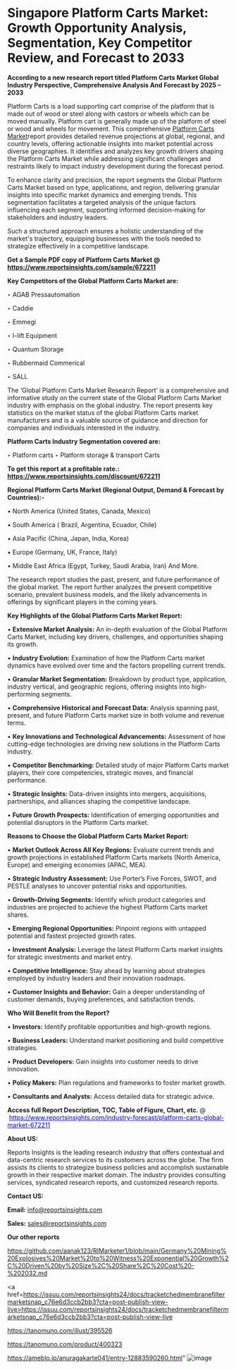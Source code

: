 # Singapore Platform Carts Market: Growth Opportunity Analysis, Segmentation, Key Competitor Review, and Forecast to 2033

<strong>According to a new research report titled Platform Carts Market Global Industry Perspective, Comprehensive Analysis And Forecast by 2025 – 2033</strong>

Platform Carts  is a load supporting cart comprise of the platform that is made out of wood or steel along with castors or wheels which can be moved manually. Platform cart is generally made up of the platform of steel or wood and wheels for movement. This comprehensive <a href=https://www.reportsinsights.com/sample/672211>Platform Carts Market</a>report provides detailed revenue projections at global, regional, and country levels, offering actionable insights into market potential across diverse geographies. It identifies and analyzes key growth drivers shaping the Platform Carts Market while addressing significant challenges and restraints likely to impact industry development during the forecast period.

To enhance clarity and precision, the report segments the Global Platform Carts Market based on type, applications, and region, delivering granular insights into specific market dynamics and emerging trends. This segmentation facilitates a targeted analysis of the unique factors influencing each segment, supporting informed decision-making for stakeholders and industry leaders.

Such a structured approach ensures a holistic understanding of the market's trajectory, equipping businesses with the tools needed to strategize effectively in a competitive landscape.

<strong>Get a Sample PDF copy of Platform Carts Market </strong><strong>@<a href=https://www.reportsinsights.com/sample/672211 style=color:#0000ff;> https://www.reportsinsights.com/sample/672211</a></strong></font>

<strong>Key Competitors of the Global Platform Carts Market are:</strong>

‣ AGAB Pressautomation

‣ Caddie

‣ Emmegi

‣ I-lift Equipment

‣ Quantum Storage

‣ Rubbermaid Commerical

‣ SALL

The ‘Global Platform Carts Market Research Report’ is a comprehensive and informative study on the current state of the Global Platform Carts Market industry with emphasis on the global industry. The report presents key statistics on the market status of the global Platform Carts market manufacturers and is a valuable source of guidance and direction for companies and individuals interested in the industry.

<strong>Platform Carts Industry Segmentation covered are:</strong>

‣ Platform carts
‣ Platform storage & transport Carts

<strong>To get this report at a profitable rate.: <a href=https://www.reportsinsights.com/discount/672211 style=color:#0000ff;>https://www.reportsinsights.com/discount/672211</a></strong></font>

<strong>Regional Platform Carts Market (Regional Output, Demand &amp; Forecast by Countries):-</strong>

• North America (United States, Canada, Mexico)

• South America ( Brazil, Argentina, Ecuador, Chile)

• Asia Pacific (China, Japan, India, Korea)

• Europe (Germany, UK, France, Italy)

• Middle East Africa (Egypt, Turkey, Saudi Arabia, Iran) And More.

The research report studies the past, present, and future performance of the global market. The report further analyzes the present competitive scenario, prevalent business models, and the likely advancements in offerings by significant players in the coming years.

<strong>Key Highlights of the Global Platform Carts Market Report:</strong>

• <strong>Extensive Market Analysis:</strong> An in-depth evaluation of the Global Platform Carts Market, including key drivers, challenges, and opportunities shaping its growth.

• <strong>Industry Evolution:</strong> Examination of how the Platform Carts market dynamics have evolved over time and the factors propelling current trends.

• <strong>Granular Market Segmentation:</strong> Breakdown by product type, application, industry vertical, and geographic regions, offering insights into high-performing segments.

• <strong>Comprehensive Historical and Forecast Data:</strong> Analysis spanning past, present, and future Platform Carts market size in both volume and revenue terms.

• <strong>Key Innovations and Technological Advancements:</strong> Assessment of how cutting-edge technologies are driving new solutions in the Platform Carts industry.

• <strong>Competitor Benchmarking:</strong> Detailed study of major Platform Carts market players, their core competencies, strategic moves, and financial performance.

• <strong>Strategic Insights:</strong> Data-driven insights into mergers, acquisitions, partnerships, and alliances shaping the competitive landscape.

• <strong>Future Growth Prospects:</strong> Identification of emerging opportunities and potential disruptors in the Platform Carts market.

<strong>Reasons to Choose the Global Platform Carts Market Report:</strong>

• <strong>Market Outlook Across All Key Regions:</strong> Evaluate current trends and growth projections in established Platform Carts markets (North America, Europe) and emerging economies (APAC, MEA).

• <strong>Strategic Industry Assessment:</strong> Use Porter’s Five Forces, SWOT, and PESTLE analyses to uncover potential risks and opportunities.

• <strong>Growth-Driving Segments:</strong> Identify which product categories and industries are projected to achieve the highest Platform Carts market shares.

• <strong>Emerging Regional Opportunities:</strong> Pinpoint regions with untapped potential and fastest projected growth rates.

• <strong>Investment Analysis:</strong> Leverage the latest Platform Carts market insights for strategic investments and market entry.

• <strong>Competitive Intelligence:</strong> Stay ahead by learning about strategies employed by industry leaders and their innovation roadmaps.

• <strong>Customer Insights and Behavior:</strong> Gain a deeper understanding of customer demands, buying preferences, and satisfaction trends.

<strong>Who Will Benefit from the Report?</strong>

• <strong>Investors:</strong> Identify profitable opportunities and high-growth regions.

• <strong>Business Leaders:</strong> Understand market positioning and build competitive strategies.

• <strong>Product Developers:</strong> Gain insights into customer needs to drive innovation.

• <strong>Policy Makers:</strong> Plan regulations and frameworks to foster market growth.

• <strong>Consultants and Analysts:</strong> Access detailed data for strategic advice.
</ul>
<strong>Access full Report Description, TOC, Table of Figure, Chart, etc. </strong>@  <a href=https://www.reportsinsights.com/industry-forecast/platform-carts-global-market-672211 style=color:#0000ff;>https://www.reportsinsights.com/industry-forecast/platform-carts-global-market-672211</a></font>

<strong><strong>About US</strong>:</strong>

Reports Insights is the leading research industry that offers contextual and data-centric research services to its customers across the globe. The firm assists its clients to strategize business policies and accomplish sustainable growth in their respective market domain. The industry provides consulting services, syndicated research reports, and customized research reports.

<strong>Contact US:</strong>

<p class=""""><b>Email:</b> <a href=mailto:info@reportsinsights.com>info@reportsinsights.com</a></p>
<p class=""""><b>Sales:</b> <a href=mailto:sales@reportsinsights.com>sales@reportsinsights.com</a></p>

<strong>Our other reports</strong>

<a href=https://github.com/aanak123/RIMarketer1/blob/main/Germany%20Mining%20Explosives%20Market%20to%20Witness%20Exponential%20Growth%2C%20Driven%20by%20Size%2C%20Share%2C%20Cost%20-%202032.md>https://github.com/aanak123/RIMarketer1/blob/main/Germany%20Mining%20Explosives%20Market%20to%20Witness%20Exponential%20Growth%2C%20Driven%20by%20Size%2C%20Share%2C%20Cost%20-%202032.md</a>

<a href=https://issuu.com/reportsinsights24/docs/tracketchedmembranefiltermarketsnap_c76e6d3ccb2bb3?cta=post-publish-view-live>https://issuu.com/reportsinsights24/docs/tracketchedmembranefiltermarketsnap_c76e6d3ccb2bb3?cta=post-publish-view-live</a>

<a href=https://tanomuno.com/illust/395526>https://tanomuno.com/illust/395526</a>

<a href=https://tanomuno.com/product/400323>https://tanomuno.com/product/400323</a>

<a href=https://ameblo.jp/anuragakarte041/entry-12883590260.html>https://ameblo.jp/anuragakarte041/entry-12883590260.html</a>"
![image](https://github.com/user-attachments/assets/5f214268-1a4f-4192-8912-9ea9300a55af)
